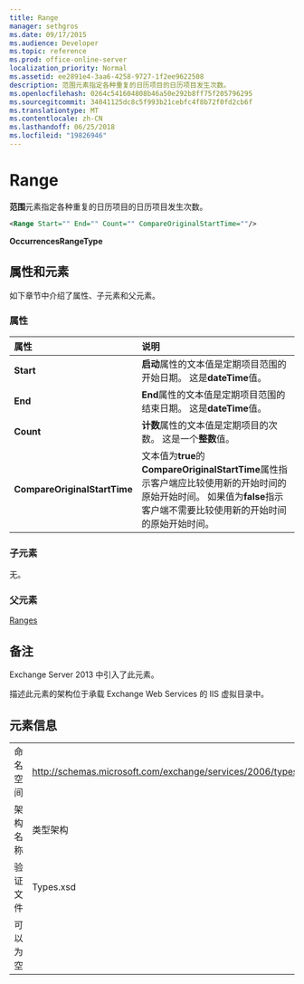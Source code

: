```yaml
---
title: Range
manager: sethgros
ms.date: 09/17/2015
ms.audience: Developer
ms.topic: reference
ms.prod: office-online-server
localization_priority: Normal
ms.assetid: ee2891e4-3aa6-4258-9727-1f2ee9622508
description: 范围元素指定各种重复的日历项目的日历项目发生次数。
ms.openlocfilehash: 0264c541604808b46a50e292b8ff75f205796295
ms.sourcegitcommit: 34041125dc8c5f993b21cebfc4f8b72f0fd2cb6f
ms.translationtype: MT
ms.contentlocale: zh-CN
ms.lasthandoff: 06/25/2018
ms.locfileid: "19826946"
---
```

# <a name="range"></a>Range

**范围**元素指定各种重复的日历项目的日历项目发生次数。 
  
```XML
<Range Start="" End="" Count="" CompareOriginalStartTime=""/>
```

 **OccurrencesRangeType**
## <a name="attributes-and-elements"></a>属性和元素

如下章节中介绍了属性、子元素和父元素。
  
### <a name="attributes"></a>属性

|**属性**|**说明**|
|:-----|:-----|
|**Start** <br/> |**启动**属性的文本值是定期项目范围的开始日期。 这是**dateTime**值。  <br/> |
|**End** <br/> |**End**属性的文本值是定期项目范围的结束日期。 这是**dateTime**值。  <br/> |
|**Count** <br/> |**计数**属性的文本值是定期项目的次数。 这是一个**整数**值。  <br/> |
|**CompareOriginalStartTime** <br/> |文本值为**true**的**CompareOriginalStartTime**属性指示客户端应比较使用新的开始时间的原始开始时间。 如果值为**false**指示客户端不需要比较使用新的开始时间的原始开始时间。  <br/> |
   
### <a name="child-elements"></a>子元素

无。
  
### <a name="parent-elements"></a>父元素

[Ranges](ranges.md)
  
## <a name="remarks"></a>备注

Exchange Server 2013 中引入了此元素。
  
描述此元素的架构位于承载 Exchange Web Services 的 IIS 虚拟目录中。
  
## <a name="element-information"></a>元素信息

|||
|:-----|:-----|
|命名空间  <br/> |http://schemas.microsoft.com/exchange/services/2006/types  <br/> |
|架构名称  <br/> |类型架构  <br/> |
|验证文件  <br/> |Types.xsd  <br/> |
|可以为空  <br/> ||
   

